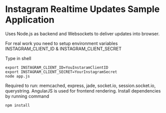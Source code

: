 Instagram Realtime Updates Sample Application
=============================================

Uses Node.js as backend and Websockets to deliver updates into browser.

For real work you need to setup environment variables
INSTAGRAM_CLIENT_ID & INSTAGRAM_CLIENT_SECRET

Type in shell

    export INSTAGRAM_CLIENT_ID=YouInstaramClientID
    export INSTAGRAM_CLIENT_SECRET=YourInstagramSecret
    node app.js

Required to run: memcached, express, jade, socket.io, session.socket.io, querystring.
AngularJS is used for frontend rendering.
Install dependencies by running command

    npm install
